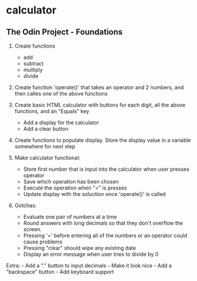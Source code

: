 # calculator
## The Odin Project - Foundations

1. Create functions
    - add
    - subtract
    - multiply
    - divide

2. Create function 'operate()' that takes an operator and 2 numbers, and then calles one of the above functions

3. Create basic HTML calculator with buttons for each digit, all the above functions, and an "Equals" key
    - Add a display for the calculator
    - Add a clear button

4. Create functions to populate display. Store the display value in a variable somewhere for next step

5. Make calculator functional:
    - Store first number that is input into the calculator when user presses operator
    - Save which operation has been chosen
    - Execute the operation when "=" is presses
    - Update display with the soluction once 'operate()' is called

6. Gotchas:
    - Evaluate one pair of numbers at a time
    - Round answers with long decimals so that they don't overflow the screen.
    - Pressing '=' before entering all of the numbers or an operator could cause problems
    - Pressing "clear" should wipe any existing date
    - Display an error message when user tries to divide by 0

Extra:
    - Add a "." button to input decimals
    - Make it look nice
    - Add a "backspace" button
    - Add keyboard support
